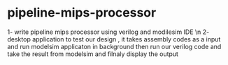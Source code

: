 # pipeline-mips-processor 
1- write pipeline mips processor using verilog and modilesim IDE \n
2- desktop application to test our design , it takes assembly codes as a input and run modelsim applicaton in background then run our verilog code and take the result from modelsim and filnaly display the output 

